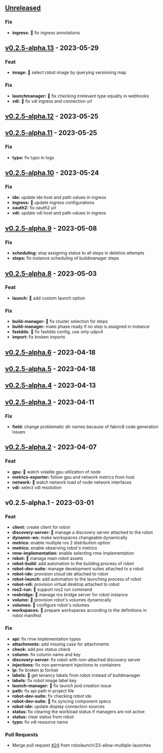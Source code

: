 <a name="unreleased"></a>
## [Unreleased]

### Fix
- **ingress:** :bug: fix ingress annotations


<a name="v0.2.5-alpha.13"></a>
## [v0.2.5-alpha.13] - 2023-05-29
### Feat
- **image:** :rocket: select robot image by querying versioning map

### Fix
- **launchmanager:** :bug: fix checking irrelevant type equalty in webhooks
- **vdi:** :bug: fix vdi ingress and connection url


<a name="v0.2.5-alpha.12"></a>
## [v0.2.5-alpha.12] - 2023-05-25

<a name="v0.2.5-alpha.11"></a>
## [v0.2.5-alpha.11] - 2023-05-25
### Fix
- **typo:** fix typo in logs


<a name="v0.2.5-alpha.10"></a>
## [v0.2.5-alpha.10] - 2023-05-24
### Fix
- **ide:** update ide host and path values in ingress
- **ingress:** :bug: update ingress configurations
- **oauth2:** fix oauth2 url
- **vdi:** update vdi host and path values in ingress


<a name="v0.2.5-alpha.9"></a>
## [v0.2.5-alpha.9] - 2023-05-08
### Fix
- **scheduling:** stop assigning status to all steps in deletion attempts
- **steps:** fix instance scheduling of buildmanager steps


<a name="v0.2.5-alpha.8"></a>
## [v0.2.5-alpha.8] - 2023-05-03
### Feat
- **launch:** :rocket: add custom launch option

### Fix
- **build-manager:** :bug: fix cluster selection for steps
- **build-manager:** make phase ready if no step is assigned in instance
- **fastdds:** :bug: fix fastdds config, use only udpv4
- **import:** fix broken imports


<a name="v0.2.5-alpha.6"></a>
## [v0.2.5-alpha.6] - 2023-04-18

<a name="v0.2.5-alpha.5"></a>
## [v0.2.5-alpha.5] - 2023-04-18

<a name="v0.2.5-alpha.4"></a>
## [v0.2.5-alpha.4] - 2023-04-13

<a name="v0.2.5-alpha.3"></a>
## [v0.2.5-alpha.3] - 2023-04-11
### Fix
- **field:** change problematic dir names because of fabric8 code generation issues


<a name="v0.2.5-alpha.2"></a>
## [v0.2.5-alpha.2] - 2023-04-07
### Feat
- **gpu:** :rocket: watch volatile gpu utilization of node
- **metrics-exporter:** follow gpu and network metrics from host
- **network:** :rocket: watch network load of node network interfaces
- **vdi:** select vdi resolution


<a name="v0.2.5-alpha.1"></a>
## v0.2.5-alpha.1 - 2023-03-01
### Feat
- **client:** create client for robot
- **discovery-server:** :rocket: manage a discovery server attached to the robot
- **dynamic-ws:** make workspaces changeable dynamically
- **metrics:** enable multiple ros 2 distribution option
- **metrics:** enable observing robot's metrics
- **rmw-implementation:** enable selecting rmw implementation
- **robot:** :rocket: manage main robot assets
- **robot-build:** add automation to the building process of robot
- **robot-dev-suite:** manage development suites attached to a robot
- **robot-ide:** provision cloud ide attached to robot
- **robot-launch:** add automation to the launching process of robot
- **robot-vdi:** provision virtual desktop attached to robot
- **ros2-run:** :rocket: support ros2 run command
- **rosbridge:** :rocket: manage ros bridge server for robot instance
- **volume:** :rocket: provision robot's volumes dynamically
- **volumes:** :rocket: configure robot's volumes
- **workspaces:** :rocket: prepare workspaces according to the definitions in robot manifest

### Fix
- **api:** fix rmw implementation types
- **attachments:** add missing case for attachments
- **check:** add pvc status check
- **column:** fix column name and key
- **discovery-server:** fix robot with non-attached discovery server
- **injections:** fix non-permanent injections to containers
- **ip:** fix broken ip format
- **labels:** :bug: get tenancy labels from robot instead of buildmanager
- **labels:** fix robot image label key
- **launch-manager:** :bug: fix launch pod creation issue
- **path:** fix api path in project file
- **robot-dev-suite:** fix checking robot ide
- **robot-dev-suite:** :bug: fix syncing component specs
- **robot-ide:** update display connection sources
- **status:** fix clearing the workload status if managers are not active
- **status:** clear status from robot
- **typo:** fix vdi resource name

### Pull Requests
- Merge pull request [#24](https://github.com/robolaunch/robot-operator/issues/24) from robolaunch/23-allow-multiple-launches


[Unreleased]: https://github.com/robolaunch/robot-operator/compare/v0.2.5-alpha.13...HEAD
[v0.2.5-alpha.13]: https://github.com/robolaunch/robot-operator/compare/v0.2.5-alpha.12...v0.2.5-alpha.13
[v0.2.5-alpha.12]: https://github.com/robolaunch/robot-operator/compare/v0.2.5-alpha.11...v0.2.5-alpha.12
[v0.2.5-alpha.11]: https://github.com/robolaunch/robot-operator/compare/v0.2.5-alpha.10...v0.2.5-alpha.11
[v0.2.5-alpha.10]: https://github.com/robolaunch/robot-operator/compare/v0.2.5-alpha.9...v0.2.5-alpha.10
[v0.2.5-alpha.9]: https://github.com/robolaunch/robot-operator/compare/v0.2.5-alpha.8...v0.2.5-alpha.9
[v0.2.5-alpha.8]: https://github.com/robolaunch/robot-operator/compare/v0.2.5-alpha.6...v0.2.5-alpha.8
[v0.2.5-alpha.6]: https://github.com/robolaunch/robot-operator/compare/v0.2.5-alpha.5...v0.2.5-alpha.6
[v0.2.5-alpha.5]: https://github.com/robolaunch/robot-operator/compare/v0.2.5-alpha.4...v0.2.5-alpha.5
[v0.2.5-alpha.4]: https://github.com/robolaunch/robot-operator/compare/v0.2.5-alpha.3...v0.2.5-alpha.4
[v0.2.5-alpha.3]: https://github.com/robolaunch/robot-operator/compare/v0.2.5-alpha.2...v0.2.5-alpha.3
[v0.2.5-alpha.2]: https://github.com/robolaunch/robot-operator/compare/v0.2.5-alpha.1...v0.2.5-alpha.2
